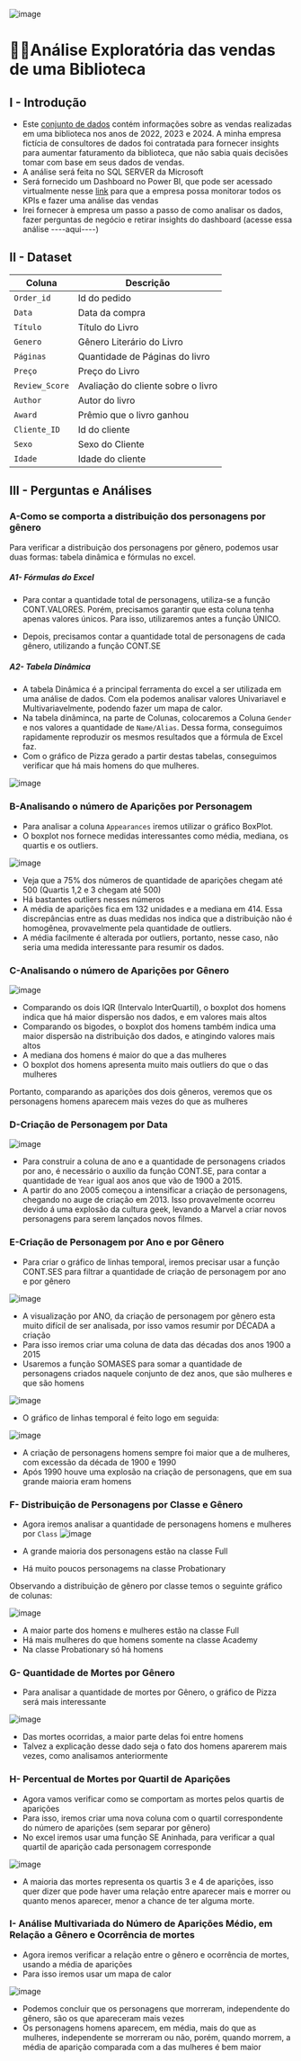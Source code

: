 ![image](https://github.com/user-attachments/assets/4f2c68b3-72b2-4bf8-836f-3ead24bbd590)


# 🦸‍♂️Análise Exploratória das vendas de uma Biblioteca

## I - Introdução
- Este [conjunto de dados](https://github.com/massis93/Projetos_Analise_Dados/blob/main/SQL/An%C3%A1lise%20de%20Vendas%20Biblioteca/sales.csv) contém informações sobre as vendas realizadas em uma biblioteca nos anos de 2022, 2023 e 2024. A minha empresa fictícia de consultores de dados foi contratada para fornecer insights para aumentar faturamento da biblioteca, que não sabia quais decisões tomar com base em seus dados de vendas.
- A análise será feita no SQL SERVER da Microsoft
- Será fornecido um Dashboard no Power BI, que pode ser acessado virtualmente nesse [link](https://app.powerbi.com/view?r=eyJrIjoiZmE5ZGE0YmMtNGRlMC00NjFmLWI4NzItOThkZmMzODc4ZmVmIiwidCI6IjRmZDUyYzZkLTcwMDctNDc1NS04NWZhLTI1Zjg2ZTcxYWVjNyJ9) para que a empresa possa monitorar todos os KPIs e fazer uma análise das vendas
- Irei fornecer à empresa um passo a passo de como analisar os dados, fazer perguntas de negócio e retirar insights do dashboard (acesse essa análise ----aqui----) 


## II - Dataset

| Coluna          | Descrição                                                  
|-|-|                            
| `Order_id`        | Id do pedido                                          
| `Data` | Data da compra            
| `Título`       | Título do Livro
| `Genero`    	  | Gênero Literário do Livro
| `Páginas`    	  | Quantidade de Páginas do livro
| `Preço`    	  | Preço do Livro
| `Review_Score`    	  | Avaliação do cliente sobre o livro
| `Author`    	  | Autor do livro
| `Award`    	  | Prêmio que o livro ganhou
| `Cliente_ID`    	  | Id do cliente
| `Sexo`    	  | Sexo do Cliente
| `Idade`    	  | Idade do cliente



## III - Perguntas e Análises

### A-Como se comporta a distribuição dos personagens por gênero
Para verificar a distribuição dos personagens por gênero, podemos usar duas formas: tabela dinâmica e fórmulas no excel.


##### A1- Fórmulas do Excel
- Para contar a quantidade total de personagens, utiliza-se a função CONT.VALORES. Porém, precisamos garantir que esta coluna tenha apenas valores únicos. Para isso, utilizaremos antes a função ÚNICO.
  
- Depois, precisamos contar a quantidade total de personagens de cada gênero, utilizando a função CONT.SE

##### A2- Tabela Dinâmica 
- A tabela Dinâmica é a principal ferramenta do excel a ser utilizada em uma análise de dados. Com ela podemos analisar valores Univariavel e Multivariavelmente, podendo fazer um mapa de calor.
- Na tabela dinâminca, na parte de Colunas, colocaremos a Coluna `Gender` e nos valores a quantidade de `Name/Alias`. Dessa forma, conseguimos rapidamente reproduzir os mesmos resultados que a fórmula de Excel faz.
- Com o gráfico de Pizza gerado a partir destas tabelas, conseguimos verificar que há mais homens do que mulheres.

![image](https://github.com/user-attachments/assets/bade755b-c6b8-4285-aec2-d86bc07bba99)

### B-Analisando o número de Aparições por Personagem
- Para analisar a coluna `Appearances` iremos utilizar o gráfico BoxPlot.
- O boxplot nos fornece medidas interessantes como média, mediana, os quartis e os outliers.

![image](https://github.com/user-attachments/assets/558225ec-fa36-4641-99d6-c37e932a7705)


- Veja que a 75% dos números de quantidade de aparições chegam até 500 (Quartis 1,2 e 3 chegam até 500)
- Há bastantes outliers nesses números
- A média de aparições fica em 132 unidades e a mediana em 414. Essa discrepâncias entre as duas medidas nos indica que a distribuição não é homogênea, provavelmente pela quantidade de outliers.
-  A média facilmente é alterada por outliers, portanto, nesse caso, não seria uma medida interessante para resumir os dados.

### C-Analisando o número de Aparições por Gênero

![image](https://github.com/user-attachments/assets/16489322-b58d-4e5e-a8f4-7c58f76656b3)


- Comparando os dois IQR (Intervalo InterQuartil), o boxplot dos homens indica que há maior dispersão nos dados, e em valores mais altos
- Comparando os bigodes, o boxplot dos homens também indica uma maior dispersão na distribuição dos dados, e atingindo valores mais altos
- A mediana dos homens é maior do que a das mulheres
- O boxplot dos homens apresenta muito mais outliers do que o das mulheres

Portanto, comparando as aparições dos dois gêneros, veremos que os personagens homens aparecem mais vezes do que as mulheres

### D-Criação de Personagem por Data
![image](https://github.com/user-attachments/assets/cafb8923-f1a9-46e5-8153-8331878fb57f)

- Para construir a coluna de ano e a quantidade de personagens criados por ano, é necessário o auxílio da função CONT.SE, para contar a quantidade de `Year` igual aos anos que vão de 1900 a 2015.
- A partir do ano 2005 começou a intensificar a criação de personagens, chegando no auge de criação em 2013. Isso provavelmente ocorreu devido á uma explosão da cultura geek, levando a Marvel a criar novos personagens para serem lançados novos filmes.


### E-Criação de Personagem por Ano e por Gênero
- Para criar o gráfico de linhas temporal, iremos precisar usar a função CONT.SES para filtrar a quantidade de criação de personagem por ano e por gênero
  
![image](https://github.com/user-attachments/assets/9f7a58c0-710d-4526-86b7-4a2ea561b182)

- A visualização por ANO, da criação de personagem por gênero esta muito difícil de ser analisada, por isso vamos resumir por DÉCADA a criação
- Para isso iremos criar uma coluna de data das décadas dos anos 1900 a 2015 
- Usaremos a função SOMASES para somar a quantidade de personagens criados naquele conjunto de dez anos, que são mulheres e que são homens

![image](https://github.com/user-attachments/assets/f485728a-39db-4ba3-b4a5-c26648b0c30f)

- O gráfico de linhas temporal é feito logo em seguida:

![image](https://github.com/user-attachments/assets/80d92312-6ad8-42a4-82f5-f875e60ff3a8)

- A criação de personagens homens sempre foi maior que a de mulheres, com excessão da década de 1900 e 1990
- Após 1990 houve uma explosão na criação de personagens, que em sua grande maioria eram homens

### F- Distribuição de Personagens por Classe e Gênero
- Agora iremos analisar a quantidade de personagens homens e mulheres por `Class`
![image](https://github.com/user-attachments/assets/63f239a6-3403-4220-ba45-751c24634411)


- A grande maioria dos personagens estão na classe Full
- Há muito poucos personagems na classe Probationary

Observando a distribuição de gênero por classe temos o seguinte gráfico de colunas:

![image](https://github.com/user-attachments/assets/166d4ecd-7c98-43f2-84be-e49f9da0ea91)

- A maior parte dos homens e mulheres estão na classe Full
- Há mais mulheres do que homens somente na classe Academy
- Na classe Probationary só há homens


### G- Quantidade de Mortes por Gênero
- Para analisar a quantidade de mortes por Gênero, o gráfico de Pizza será mais interessante

![image](https://github.com/user-attachments/assets/4db32c38-1206-4002-83dd-addfc737089e)
- Das mortes ocorridas, a maior parte delas foi entre homens
- Talvez a explicação desse dado seja o fato dos homens aparerem mais vezes, como analisamos anteriormente

### H- Percentual de Mortes por Quartil de Aparições
- Agora vamos verificar como se comportam as mortes pelos quartis de aparições
- Para isso, iremos criar uma nova coluna com o quartil correspondente do número de aparições (sem separar por gênero)
- No excel iremos usar uma função SE Aninhada, para verificar a qual quartil de aparição cada personagem corresponde

![image](https://github.com/user-attachments/assets/55322826-93d9-43bc-9935-e04556a17adf)

- A maioria das mortes representa os quartis 3 e 4 de aparições, isso quer dizer que pode haver uma relação entre aparecer mais e morrer ou quanto menos aparecer, menor a chance de ter alguma morte.

### I- Análise Multivariada do Número de Aparições Médio, em Relação a Gênero e Ocorrência de mortes
- Agora iremos verificar a relação entre o gênero e ocorrência de mortes, usando a média de aparições
- Para isso iremos usar um mapa de calor

![image](https://github.com/user-attachments/assets/f7cc0903-3a73-4dba-891d-ac937c27f8f5)

- Podemos concluir que os personagens que morreram, independente do gênero, são os que apareceram mais vezes
- Os personagens homens aparecem, em média, mais do que as mulheres, independente se morreram ou não, porém, quando morrem, a média de aparição comparada com a das mulheres é bem maior






  



  








